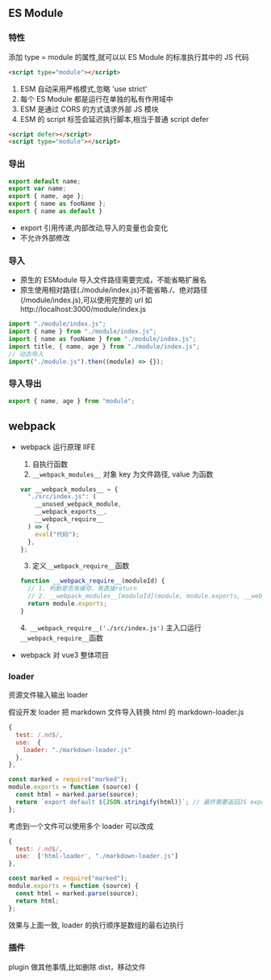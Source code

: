 ## ES Module

### 特性

添加 type = module 的属性,就可以以 ES Module 的标准执行其中的 JS 代码

```html
<script type="module"></script>
```

1. ESM 自动采用严格模式,忽略 'use strict'
2. 每个 ES Module 都是运行在单独的私有作用域中
3. ESM 是通过 CORS 的方式请求外部 JS 模块
4. ESM 的 script 标签会延迟执行脚本,相当于普通 script defer

```html
<script defer></script>
<script type="module"></script>
```

### 导出

```js
export default name;
export var name;
export { name, age };
export { name as fooName };
export { name as default }
```

- export 引用传递,内部改动,导入的变量也会变化
- 不允许外部修改

### 导入

- 原生的 ESModule 导入文件路径需要完成，不能省略扩展名
- 原生使用相对路径(./module/index.js)不能省略./、绝对路径(/module/index.js),可以使用完整的 url 如 http://localhost:3000/module/index.js

```js
import "./module/index.js";
import { name } from "./module/index.js";
import { name as fooName } from "./module/index.js";
import title, { name, age } from "./module/index.js";
// 动态导入
import("./module.js").then((module) => {});
```

### 导入导出

```js
export { name, age } from "module";
```

## webpack

- webpack 运行原理 IIFE

  1. 自执行函数
  2. `__webpack_modules__` 对象 key 为文件路径, value 为函数

  ```js
  var __webpack_modules__ = {
    "./src/index.js": (
      __unused_webpack_module,
      __webpack_exports__,
      __webpack_require__
    ) => {
      eval("代码");
    },
  };
  ```

  3. 定义`__webpack_require__`函数

  ```js
  function __webpack_require__(moduleId) {
    // 1. 判断是否有缓存，有直接return
    // 2. __webpack_modules__[moduleId](module, module.exports, __webpack_require__))
    return module.exports;
  }
  ```

  4.` __webpack_require__('./src/index.js')` 主入口运行`__webpack_require__`函数

- webpack 对 vue3 整体项目

### loader

资源文件输入输出 loader

假设开发 loader 把 markdown 文件导入转换 html 的 markdown-loader.js

```js
{
  test: /.md$/,
  use:  {
    loader: "./markdown-loader.js"
  },
},
```

```js
const marked = require("marked");
module.exports = function (source) {
  const html = marked.parse(source);
  return `export default ${JSON.stringify(html)}`; // 最终需要返回JS export default 或者 module.exports
};
```

考虑到一个文件可以使用多个 loader 可以改成

```js
{
  test: /.md$/,
  use:  ['html-loader', "./markdown-loader.js"]
},
```

```js
const marked = require("marked");
module.exports = function (source) {
  const html = marked.parse(source);
  return html;
};
```

效果与上面一致, loader 的执行顺序是数组的最右边执行

### 插件

plugin 做其他事情,比如删除 dist，移动文件
